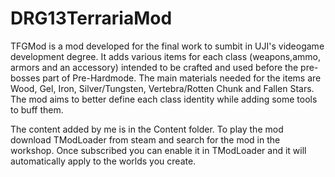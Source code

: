 # DRG13TerrariaMod
TFGMod is a mod developed for the final work to sumbit in UJI's videogame development degree.
It adds various items for each class (weapons,ammo, armors and an accessory) intended to be crafted and used before the
pre-bosses part of Pre-Hardmode. The main materials needed for the items are Wood, Gel, Iron, Silver/Tungsten, 
Vertebra/Rotten Chunk and Fallen Stars. The mod aims to better define each class identity while adding some tools to buff them.

The content added by me is in the Content folder.
To play the mod download TModLoader from steam and search for the mod in the workshop. Once subscribed you can enable it in TModLoader and it
will automatically apply to the worlds you create.
